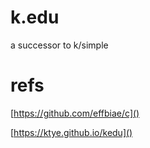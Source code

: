 # k.edu

a successor to k/simple

# refs

[https://github.com/effbiae/c]()

[https://ktye.github.io/kedu]()
